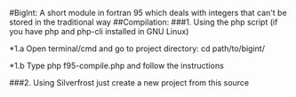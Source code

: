 #BigInt: A short module in fortran 95 which deals with integers that can't be stored in the traditional way
##Compilation:
###1. Using the php script (if you have php and php-cli installed in GNU Linux)

*1.a Open terminal/cmd and go to project directory: cd path/to/bigint/

*1.b Type php f95-compile.php and follow the instructions

###2. Using Silverfrost just create a new project from this source
